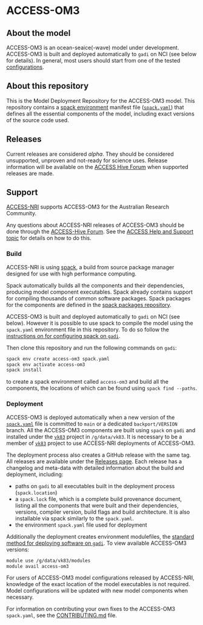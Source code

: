 # ACCESS-OM3

## About the model

ACCESS-OM3 is an ocean-seaice(-wave) model under development. ACCESS-OM3 is built and deployed automatically to `gadi` on NCI (see below for details). In general, most users should start from one of the tested [configurations](https://github.com/accESS-NRI/access-om3-configs). 

<!-- To-fix: For more information see the [ACCESS-Hive Docs model description](https://access-hive.org.au/models/configurations/access-ram/) and [how to run the model](https://access-hive.org.au/models/run-a-model/run-access-ram/).-->

## About this repository

This is the Model Deployment Repository for the ACCESS-OM3 model. This repository contains a [spack environment](https://spack.readthedocs.io/en/latest/environments.html) manifest file ([`spack.yaml`](./spack.yaml)) that defines all the essential components of the model, including exact versions of the source code used.

## Releases

Current releases are considered _alpha_. They should be considered unsupported, unproven and not-ready for science uses. Release information will be available on the [ACCESS Hive Forum](https://forum.access-hive.org.au/) when supported releases are made.

## Support

[ACCESS-NRI](https://www.access-nri.org.au) supports ACCESS-OM3 for the Australian Research Community.

Any questions about ACCESS-NRI releases of ACCESS-OM3 should be done through the [ACCESS-Hive Forum](https://forum.access-hive.org.au/). See the [ACCESS Help and Support topic](https://forum.access-hive.org.au/t/access-help-and-support/908) for details on how to do this.

### Build

ACCESS-NRI is using [spack](https://spack.io), a build from source package manager designed for use with high performance computing.

Spack automatically builds all the components and their dependencies, producing model component executables. Spack already contains support for compiling thousands of common software packages. Spack packages for the components are defined in the [spack packages repository](https://github.com/ACCESS-NRI/spack_packages/).

ACCESS-OM3 is built and deployed automatically to `gadi` on NCI (see below). However it is possible to use spack to compile the model using the `spack.yaml` environment file in this repository. To do so follow the [instructions on for configuring spack on `gadi`](https://access-hive.org.au/getting_started/spack/).

Then clone this repository and run the following commands on `gadi`:

```bash
spack env create access-om3 spack.yaml
spack env activate access-om3
spack install
```

to create a spack environment called `access-om3` and build all the components, the locations of which can be found using `spack find --paths`.

### Deployment

ACCESS-OM3 is deployed automatically when a new version of the [`spack.yaml`](./spack.yaml) file is committed to `main` or a dedicated `backport/VERSION` branch. All the ACCESS-OM3 components are built using `spack` on `gadi` and installed under the [`vk83`](https://my.nci.org.au/mancini/project/vk83) project in `/g/data/vk83`. It is necessary to be a member of [`vk83`](https://my.nci.org.au/mancini/project/vk83) project to use ACCESS-NRI deployments of ACCESS-OM3.

The deployment process also creates a GitHub release with the same tag. All releases are available under the [Releases page](https://github.com/ACCESS-NRI/ACCESS-OM3/releases). Each release has a changelog and meta-data with detailed information about the build and deployment, including:

- paths on `gadi` to all executables built in the deployment process (`spack.location`)
- a `spack.lock` file, which is a complete build provenance document, listing all the components that were built and their dependencies, versions, compiler version, build flags and build architecture. It is also installable via spack similarly to the `spack.yaml`. 
- the environment `spack.yaml` file used for deployment

Additionally the deployment creates environment modulefiles, the [standard method for deploying software on `gadi`](https://opus.nci.org.au/display/Help/Environment+Modules). To view available ACCESS-OM3 versions:

```bash
module use /g/data/vk83/modules
module avail access-om3
```

For users of ACCESS-OM3 model configurations released by ACCESS-NRI, knowledge of the exact location of the model executables is not required. Model configurations will be updated with new model components when necessary.

For information on contributing your own fixes to the ACCESS-OM3 `spack.yaml`, see the [CONTRIBUTING.md](./CONTRIBUTING.md) file.

